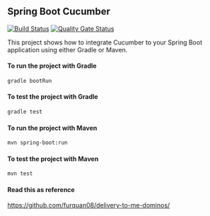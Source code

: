 Spring Boot Cucumber
----------------------------

[![Build Status](https://travis-ci.com/josdem/spring-webflux-cucumber.svg?branch=master)](https://travis-ci.com/josdem/spring-boot-cucumber)
[![Quality Gate Status](https://sonar.josdem.io/api/project_badges/measure?project=com.jos.dem.springboot.cucumber%3Aspring-boot-cucumber&metric=alert_status)](https://sonar.josdem.io/dashboard?id=com.jos.dem.springboot.cucumber%3Aspring-boot-cucumber)

This project shows how to integrate Cucumber to your Spring Boot application using either Gradle or Maven.


#### To run the project with Gradle

```bash
gradle bootRun
```

#### To test the project with Gradle

```bash
gradle test
```

#### To run the project with Maven

```bash
mvn spring-boot:run
```

#### To test the project with Maven

```bash
mvn test
```

#### Read this as reference

https://github.com/furquan08/delivery-to-me-dominos/

